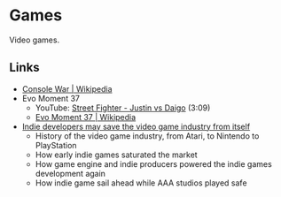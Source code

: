# Games

Video games.

## Links

- [Console War | Wikipedia](https://en.wikipedia.org/wiki/Console_war)
- Evo Moment 37
  - YouTube: [Street Fighter - Justin vs Daigo](https://youtu.be/pS5peqApgUA)
    (3:09)
  - [Evo Moment 37 | Wikipedia](https://en.wikipedia.org/wiki/Evo_Moment_37)
- [Indie developers may save the video game industry from itself](https://www.freethink.com/consumer-tech/indie-game-development)
  - History of the video game industry, from Atari, to Nintendo to PlayStation
  - How early indie games saturated the market
  - How game engine and indie producers powered the indie games development
    again
  - How indie game sail ahead while AAA studios played safe
